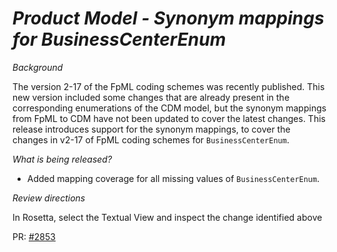 # _Product Model - Synonym mappings for BusinessCenterEnum_

_Background_

The version 2-17 of the FpML coding schemes was recently published. This new version included some changes that are already present in the corresponding enumerations of the CDM model, but the synonym mappings from FpML to CDM have not been updated to cover the latest changes.
This release introduces support for the synonym mappings, to cover the changes in v2-17 of FpML coding schemes for `BusinessCenterEnum`.

_What is being released?_

- Added mapping coverage for all missing values of `BusinessCenterEnum`.

_Review directions_

In Rosetta, select the Textual View and inspect the change identified above

PR: [#2853](https://github.com/finos/common-domain-model/pull/2853)
